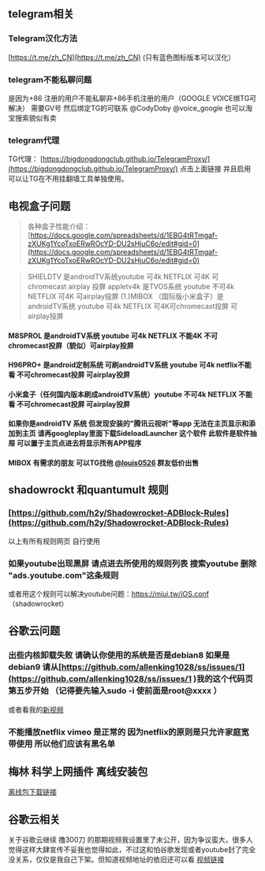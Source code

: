 ## telegram相关
###                     Telegram汉化方法 
[https://t.me/zh_CN](https://t.me/zh_CN) (只有蓝色图标版本可以汉化）
###                   telegram不能私聊问题
是因为+86 注册的用户不能私聊非+86手机注册的用户（GOOGLE VOICE绑TG可解决）
需要GV号 然后绑定TG的可联系 @CodyDoby     @voice_google  也可以淘宝搜索貌似有卖
###                    telegram代理
TG代理： [https://bigdongdongclub.github.io/TelegramProxy/](https://bigdongdongclub.github.io/TelegramProxy/)
点击上面链接 并且启用  可以让TG在不用挂翻墙工具单独使用。
##                      电视盒子问题
>各种盒子性能介绍：[https://docs.google.com/spreadsheets/d/1EBG4tRTmgaf-zXUKg1YcoTxoERwROcYD-DU2sHjuC6o/edit#gid=0](https://docs.google.com/spreadsheets/d/1EBG4tRTmgaf-zXUKg1YcoTxoERwROcYD-DU2sHjuC6o/edit#gid=0)

>SHIELDTV  是androidTV系统youtube 可4k NETFLIX 可4K 可chromecast airplay 投屏
>appletv4k  是TVOS系统  youtube 不可4k NETFLIX 可4K  可airplay投屏
(1.)MIBOX （国际版小米盒子）是androidTV系统 youtube 可4k NETFLIX 可4K可chromecast投屏 可airplay投屏
#### M8SPROL  是androidTV系统 youtube 可4k NETFLIX 不能4K 不可chromecast投屏（貌似）可airplay投屏
#### H96PRO+  是android定制系统 可刷androidTV系统 youtube 可4k netflix不能看 不可chromecast投屏 可airplay投屏
#### 小米盒子（任何国内版本刷成androidTV系统）youtube 不可4k NETFLIX 不能看 不可chromecast投屏 可airplay投屏
#### 如果你是androidTV 系统 但发现安装的"腾讯云视听"等app 无法在主页显示和添加到主页 请再googleplay里面下载SideloadLauncher 这个软件 此软件是软件抽屉 可以置于主页点进去将显示所有APP程序
#### MIBOX 有需求的朋友 可以TG找他 [@louis0526](t.me/louis0526) 群友低价出售
##          shadowrockt 和quantumult 规则
### [https://github.com/h2y/Shadowrocket-ADBlock-Rules](https://github.com/h2y/Shadowrocket-ADBlock-Rules)
以上有所有规则网页  自行使用
### 如果youtube出现黑屏 请点进去所使用的规则列表 搜索youtube 删除 "ads.youtube.com"这条规则
或者用这个规则可以解决youtube问题：https://miui.tw/iOS.conf   （shadowrocket）
##                       谷歌云问题
### 出些内核卸载失败 请确认你使用的系统是否是debian8 如果是debian9 请从[https://github.com/allenking1028/ss/issues/1](https://github.com/allenking1028/ss/issues/1 )我的这个代码页 第五步开始 （记得要先输入sudo -i  使前面是root@xxxx ）
或者看我的[新视频](https://www.youtube.com/watch?v=1jMgiqGpX-I)
### 不能播放netflix  vimeo 是正常的 因为netflix的原则是只允许家庭宽带使用 所以他们应该有黑名单
##             梅林 科学上网插件 离线安装包
[离线包下载链接](https://github.com/hq450/fancyss_history_package/tree/master/fancyss_arm)
## 谷歌云相关
关于谷歌云继续 撸300刀 的那期视频我设置里了未公开，因为争议蛮大，很多人觉得这样大肆宣传不妥我也觉得如此，不过这和怕谷歌发现或者youtube封了完全没关系，仅仅是我自己下架。但知道视频地址的依旧还可以看
[视频链接](https://www.youtube.com/watch?v=JZNSj0loMUk)

